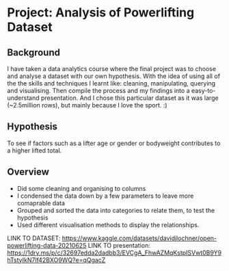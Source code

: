 # Project: Analysis of Powerlifting Dataset

## Background
I have taken a data analytics course where the final project was to choose and analyse a dataset with our own hypothesis. With the idea of using all of the the skills and techniques I learnt like: cleaning, manipulating, querying and visualising. Then compile the process and my findings into a easy-to-understand presentation.
And I chose this particular dataset as it was large (~2.5million rows), but mainly because I love the sport. :)

## Hypothesis
To see if factors such as a lifter age or gender or bodyweight contributes to a higher lifted total. 

## Overview 
- Did some cleaning and organising to columns
- I condensed the data down by a few parameters to leave more comaprable data
- Grouped and sorted the data into categories to relate them, to test the hypothesis
- Used different visualisation methods to display the relationships. 

LINK TO DATASET: https://www.kaggle.com/datasets/davidjlochner/open-powerlifting-data-20210625
LINK TO presentation: https://1drv.ms/p/c/32697edda2dadbb3/EVCgA_FhwAZMqKstpISVwt0B9Y9hTstyIkN7lf42BXO9WQ?e=qQgacZ

